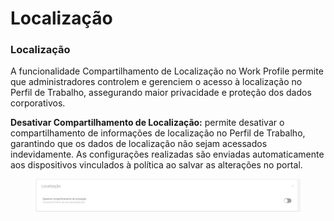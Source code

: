 # Localização

### Localização

A funcionalidade Compartilhamento de Localização no Work Profile permite que administradores controlem e gerenciem o acesso à localização no Perfil de Trabalho, assegurando maior privacidade e proteção dos dados corporativos.

**Desativar Compartilhamento de Localização:** permite desativar o compartilhamento de informações de localização no Perfil de Trabalho, garantindo que os dados de localização não sejam acessados indevidamente. As configurações realizadas são enviadas automaticamente aos dispositivos vinculados à política ao salvar as alterações no portal.

<figure><img src="../../../../../../../.gitbook/assets/image (338).png" alt=""><figcaption></figcaption></figure>
